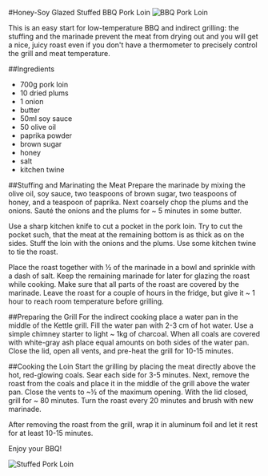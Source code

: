 #Honey-Soy Glazed Stuffed BBQ Pork Loin
![](http://farm4.staticflickr.com/3801/9502722794_52623a9562_c.jpg "BBQ Pork Loin")

This is an easy start for low-temperature BBQ and indirect grilling: the stuffing and the marinade prevent the meat from drying out and you will get a nice, juicy roast even if you don't have a thermometer to precisely control the grill and meat temperature. 

##Ingredients
- 700g pork loin
- 10 dried plums
- 1 onion
- butter
- 50ml soy sauce
- 50 olive oil
- paprika powder
- brown sugar
- honey
- salt
- kitchen twine

##Stuffing and Marinating the Meat
Prepare the marinade by mixing the olive oil, soy sauce, two teaspoons of brown sugar, two teaspoons of honey, and a teaspoon of paprika. Next coarsely chop the plums and the onions. Sauté the onions and the plums for ~ 5 minutes in some butter.

Use a sharp kitchen knife to cut a pocket in the pork loin. Try to cut the pocket such, that the meat at the remaining bottom is as thick as on the sides. Stuff the loin with the onions and the plums. Use some kitchen twine to tie the roast.

Place the roast together with ½ of the marinade in a bowl and sprinkle with a dash of salt. Keep the remaining marinade for later for glazing the roast while cooking.  Make sure that all parts of the roast are covered by the marinade. Leave the roast for a couple of hours in the fridge, but give it ~ 1 hour to reach room temperature before grilling.      

##Preparing the Grill
For the indirect cooking place a water pan in the middle of the Kettle grill. Fill the water pan with 2-3 cm of hot water. Use a simple chimney starter to light ~ 1kg of charcoal. When all coals are covered with white-gray ash place equal amounts on both sides of the water pan. Close the lid, open all vents, and pre-heat the grill for 10-15 minutes.
   
##Cooking the Loin
Start the grilling by placing the meat directly above the hot, red-glowing coals. Sear each side for 3-5 minutes. Next, remove the roast from the coals and place it in the middle of the grill above the water pan. Close the vents to ~½ of the maximum opening. With the lid closed, grill for ~ 80 minutes. Turn the roast every 20 minutes and brush with new marinade.

After removing the roast from the grill, wrap it in aluminum foil and let it rest for at least 10-15 minutes. 

Enjoy your BBQ!

![](http://farm4.staticflickr.com/3784/9499923231_b353722601_c.jpg "Stuffed Pork Loin")